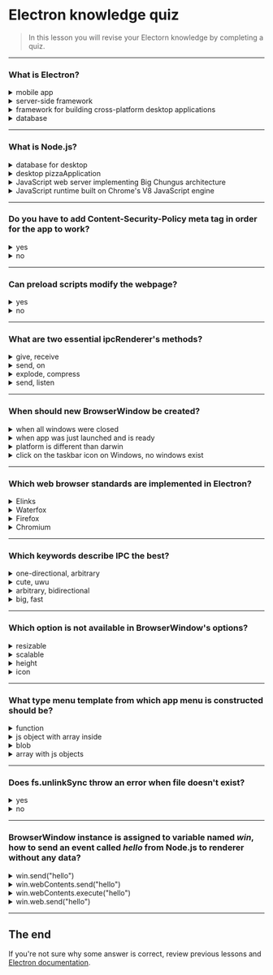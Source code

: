 # Electron knowledge quiz

> In this lesson you will revise your Electorn knowledge by completing a quiz.

---

### What is Electron?

<details>
    <summary>mobile app</summary>
❌
</details>

<details>
    <summary>server-side framework</summary>
❌
</details>

<details>
    <summary>framework for building cross-platform desktop applications</summary>
✔️
</details>

<details>
    <summary>database</summary>
❌
</details>

---

### What is Node.js?

<details>
    <summary>database for desktop</summary>
❌
</details>

<details>
    <summary>desktop pizzaApplication</summary>
❌
</details>

<details>
    <summary>JavaScript web server implementing Big Chungus architecture</summary>
❌
</details>

<details>
    <summary>JavaScript runtime built on Chrome's V8 JavaScript engine</summary>
✔️
</details>

---

### Do you have to add Content-Security-Policy meta tag in order for the app to work?

<details>
    <summary>yes</summary>
❌
</details>

<details>
    <summary>no</summary>
✔️
</details>

---

### Can preload scripts modify the webpage?

<details>
    <summary>yes</summary>
❌
</details>

<details>
    <summary>no</summary>
✔️
</details>


---

### What are two essential ipcRenderer's methods?

<details>
    <summary>give, receive</summary>
❌
</details>

<details>
    <summary>send, on</summary>
✔️
</details>

<details>
    <summary>explode, compress</summary>
❌
</details>


<details>
    <summary>send, listen</summary>
❌
</details>

---

### When should new BrowserWindow be created?

<details>
    <summary>when all windows were closed</summary>
❌
</details>

<details>
    <summary>when app was just launched and is ready</summary>
✔️
</details>

<details>
    <summary>platform is different than darwin</summary>
❌
</details>


<details>
    <summary>click on the taskbar icon on Windows, no windows exist</summary>
✔️
</details>

---

### Which web browser standards are implemented in Electron?

<details>
    <summary>Elinks</summary>
❌
</details>

<details>
    <summary>Waterfox</summary>
❌
</details>

<details>
    <summary>Firefox</summary>
❌
</details>

<details>
    <summary>Chromium</summary>
✔️
</details>

---

### Which keywords describe IPC the best?

<details>
    <summary>one-directional, arbitrary</summary>
❌
</details>

<details>
    <summary>cute, uwu</summary>
❌
</details>

<details>
    <summary>arbitrary, bidirectional</summary>
✔️
</details>

<details>
    <summary>big, fast</summary>
❌
</details>

---

### Which option is **not** available in BrowserWindow's options?

<details>
    <summary>resizable</summary>
❌
</details>

<details>
    <summary>scalable</summary>
✔️
</details>

<details>
    <summary>height</summary>
❌
</details>

<details>
    <summary>icon</summary>
❌
</details>

---

### What type menu template from which app menu is constructed should be?

<details>
    <summary>function</summary>
❌
</details>

<details>
    <summary>js object with array inside</summary>
❌
</details>

<details>
    <summary>blob</summary>
❌
</details>

<details>
    <summary>array with js objects</summary>
✔️
</details>

---

### Does fs.unlinkSync throw an error when file doesn't exist?

<details>
    <summary>yes</summary>
✔️
</details>

<details>
    <summary>no</summary>
❌
</details>

---

### BrowserWindow instance is assigned to variable named *win*, how to send an event called *hello* from Node.js to renderer without any data?

<details>
    <summary>win.send("hello")</summary>
❌
</details>

<details>
    <summary>win.webContents.send("hello")</summary>
✔️
</details>

<details>
    <summary>win.webContents.execute("hello")</summary>
❌
</details>

<details>
    <summary>win.web.send("hello")</summary>
❌
</details>

---

## The end

If you're not sure why some answer is correct, review previous lessons and [Electron documentation](https://www.electronjs.org/docs/latest).